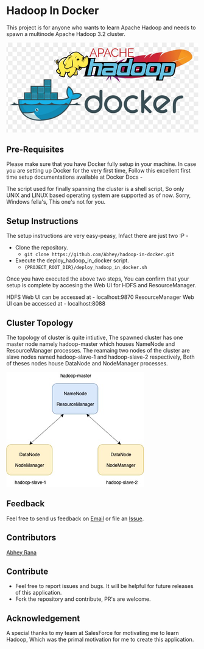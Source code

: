 # Hadoop In Docker
This project is for anyone who wants to learn Apache Hadoop and needs to spawn a multinode Apache Hadoop 3.2 cluster.

![Hadoop In Docker Logo](assests/hadoop_in_docker.jpg)

## Pre-Requisites

Please make sure that you have Docker fully setup in your machine. In case you are setting up Docker for the very first time, Follow this excellent first time setup documentations available at Docker Docs - 

The script used for finally spanning the cluster is a shell script, So only UNIX and LINUX based operating system are supported as of now. Sorry, Windows fella's, This one's not for you.

## Setup Instructions

The setup instructions are very easy-peasy, Infact there are just two :P -
* Clone the repository.
  * ``git clone https://github.com/Abhey/hadoop-in-docker.git``
* Execute the deploy_hadoop_in_docker script.
  * ``{PROJECT_ROOT_DIR}/deploy_hadoop_in_docker.sh``
  
Once you have executed the above two steps, You can confirm that your setup is complete by accesing the Web UI for HDFS and ResourceManager.

HDFS Web UI can be accessed at - localhost:9870
ResourceManager Web UI can be accessed at - localhost:8088

## Cluster Topology

The topology of cluster is quite intiutive, The spawned cluster has one master node namely hadoop-master which houses NameNode and ResourceManager processes. The reamaing two nodes of the cluster are slave nodes named hadoop-slave-1 and hadoop-slave-2 respectively, Both of theses nodes house DataNode and NodeManager processes.

![Hadoop In Docker Architecture](assests/hadoop_in_docker_architecture.jpg)

## Feedback

Feel free to send us feedback on [Email](mailto:abhey.mnnit@gmail.com) or file an [Issue](https://github.com/Abhey/hadoop-in-docker/issues).

## Contributors

[Abhey Rana](https://github.com/Abhey)

## Contribute

* Feel free to report issues and bugs. It will be helpful for future releases of this application.
* Fork the repository and contribute, PR's are welcome.

## Acknowledgement

A special thanks to my team at SalesForce for motivating me to learn Hadoop, Which was the primal motivation for me to create this application.
